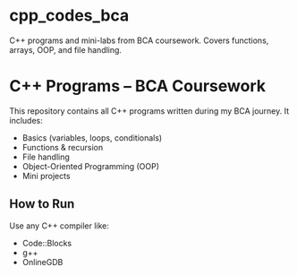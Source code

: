 # cpp_codes_bca
C++ programs and mini-labs from BCA coursework. Covers functions, arrays, OOP, and file handling.
# C++ Programs – BCA Coursework

This repository contains all C++ programs written during my BCA journey. It includes:
- Basics (variables, loops, conditionals)
- Functions & recursion
- File handling
- Object-Oriented Programming (OOP)
- Mini projects

## How to Run
Use any C++ compiler like:
- Code::Blocks
- g++
- OnlineGDB
